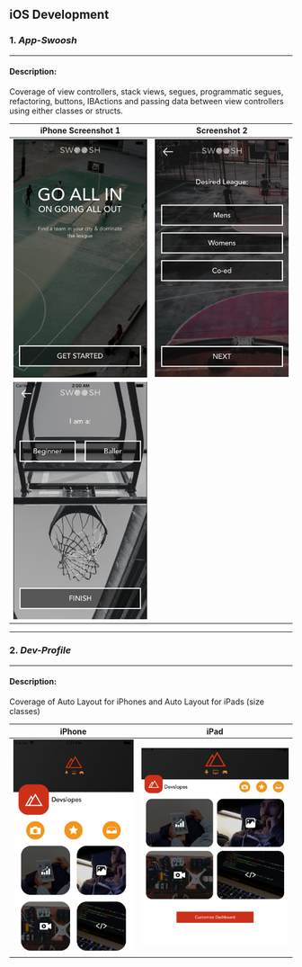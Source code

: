 ## iOS Development ##

### __1.__ _App-Swoosh_ ###

- - - -

#### Description: #### 
Coverage of view controllers, stack views, segues, programmatic segues, refactoring, buttons, IBActions and passing data between view controllers using either classes or structs.  

iPhone Screenshot 1	                           									                     		     | Screenshot 2 
:-----------------------------------------------------------------------------------------------------------------------------------------------------------:|:-------------------------------------------------------------------------------------------------------------------------------------------------------------:
![picture alt](https://github.com/andrei-blaj/iOS/blob/master/app-swoosh/Screenshots/1.png?raw=true "First screen") | ![picture alt](https://github.com/andrei-blaj/iOS/blob/master/app-swoosh/Screenshots/2.png?raw=true "Second screen")
![picture alt](https://github.com/andrei-blaj/iOS/blob/master/app-swoosh/Screenshots/3.png?raw=true "Third screen") |

- - - - 

### __2.__ _Dev-Profile_ ###

- - - -

#### Description: #### 
Coverage of Auto Layout for iPhones and Auto Layout for iPads (size classes)

iPhone	                           									                     		   	             | iPad 
:-----------------------------------------------------------------------------------------------------------------------------------------------------------:|:-------------------------------------------------------------------------------------------------------------------------------------------------------------:
![picture alt](https://github.com/andrei-blaj/iOS/blob/master/dev-profile/Screenshots/1.png?raw=true "First screen") | ![picture alt](https://github.com/andrei-blaj/iOS/blob/master/dev-profile/Screenshots/2.png?raw=true "Second screen")

